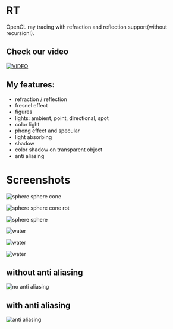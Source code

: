 # RT
OpenCL ray tracing with refraction and reflection support(without recursion!).

## Check our video

[![VIDEO](https://github.com/iradchenua/RT/blob/master/planets.png)](https://www.youtube.com/watch?v=2lVtOeloxk8&index=5&t=0s&list=LLN8DS4Mygn9oIkLwcK7w6Iw)


## My features:
 * refraction / reflection
 * fresnel effect
 * figures
 * lights: ambient, point, directional, spot
 * color light
 * phong effect and specular
 * light absorbing
 * shadow
 * color shadow on transparent object
 * anti aliasing
 
# Screenshots

![sphere sphere cone](https://github.com/iradchenua/RT/blob/master/some.jpeg)

![sphere sphere cone rot](https://github.com/iradchenua/RT/blob/master/some_rot.jpeg)

![sphere sphere](https://github.com/iradchenua/RT/blob/master/spheres.jpeg)

![water](https://github.com/iradchenua/RT/blob/master/water.jpeg)

![water](https://github.com/iradchenua/RT/blob/master/water2.png)

![water](https://github.com/iradchenua/RT/blob/master/water3.png)
 
 ## without anti aliasing
 
![no anti aliasing](https://github.com/iradchenua/RT/blob/master/shadow_antialising.jpeg)

 ## with anti aliasing
 
![anti aliasing](https://github.com/iradchenua/RT/blob/master/shadow_antialsing_on.jpeg) 
